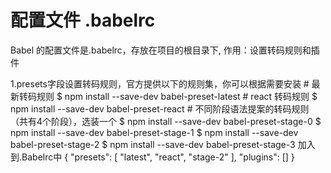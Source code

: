 # 配置文件 .babelrc #
Babel 的配置文件是.babelrc，存放在项目的根目录下, 作用：设置转码规则和插件

1.presets字段设置转码规则，官方提供以下的规则集，你可以根据需要安装
	# 最新转码规则
	$ npm install --save-dev babel-preset-latest
	# react 转码规则
	$ npm install --save-dev babel-preset-react
	# 不同阶段语法提案的转码规则（共有4个阶段），选装一个
	$ npm install --save-dev babel-preset-stage-0
	$ npm install --save-dev babel-preset-stage-1
	$ npm install --save-dev babel-preset-stage-2
	$ npm install --save-dev babel-preset-stage-3
加入到.Babelrc中
 {
    "presets": [
      "latest",
      "react",
      "stage-2"
    ],
    "plugins": []
  }
